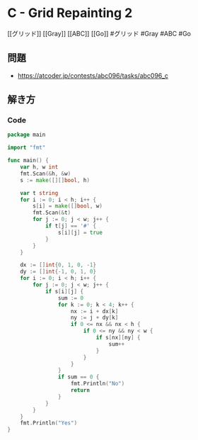 # C - Grid Repainting 2
[[グリッド]] [[Gray]] [[ABC]] [[Go]]
#グリッド #Gray #ABC #Go 

## 問題
- https://atcoder.jp/contests/abc096/tasks/abc096_c

## 解き方
### Code
```go
package main

import "fmt"

func main() {
	var h, w int
	fmt.Scan(&h, &w)
	s := make([][]bool, h)

	var t string
	for i := 0; i < h; i++ {
		s[i] = make([]bool, w)
		fmt.Scan(&t)
		for j := 0; j < w; j++ {
			if t[j] == '#' {
				s[i][j] = true
			}
		}
	}

	dx := []int{0, 1, 0, -1}
	dy := []int{-1, 0, 1, 0}
	for i := 0; i < h; i++ {
		for j := 0; j < w; j++ {
			if s[i][j] {
				sum := 0
				for k := 0; k < 4; k++ {
					nx := i + dx[k]
					ny := j + dy[k]
					if 0 <= nx && nx < h {
						if 0 <= ny && ny < w {
							if s[nx][ny] {
								sum++
							}
						}
					}
				}
				if sum == 0 {
					fmt.Println("No")
					return
				}
			}
		}
	}
	fmt.Println("Yes")
}
```